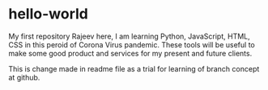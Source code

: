 # hello-world
My first repository
Rajeev here,
I am learning Python, JavaScript, HTML, CSS in this peroid of Corona Virus pandemic.
These tools will be useful to make some good product and services for my present and future clients.

This is change made in readme file as a trial for learning of branch concept at github.
